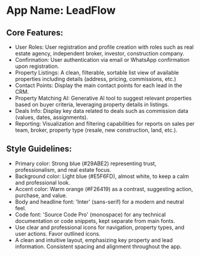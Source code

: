 # **App Name**: LeadFlow

## Core Features:

- User Roles: User registration and profile creation with roles such as real estate agency, independent broker, investor, construction company.
- Confirmation: User authentication via email or WhatsApp confirmation upon registration.
- Property Listings: A clean, filterable, sortable list view of available properties including details (address, pricing, commissions, etc.)
- Contact Points: Display the main contact points for each lead in the CRM.
- Property Matching AI: Generative AI tool to suggest relevant properties based on buyer criteria, leveraging property details in listings.
- Deals Info: Display key data related to deals such as commission data (values, dates, assignments).
- Reporting: Visualization and filtering capabilities for reports on sales per team, broker, property type (resale, new construction, land, etc.).

## Style Guidelines:

- Primary color: Strong blue (#29ABE2) representing trust, professionalism, and real estate focus.
- Background color: Light blue (#E5F6FD), almost white, to keep a calm and professional look.
- Accent color: Warm orange (#F26419) as a contrast, suggesting action, purchase, and value.
- Body and headline font: 'Inter' (sans-serif) for a modern and neutral feel.
- Code font: 'Source Code Pro' (monospace) for any technical documentation or code snippets, kept separate from main fonts.
- Use clear and professional icons for navigation, property types, and user actions. Favor outlined icons.
- A clean and intuitive layout, emphasizing key property and lead information. Consistent spacing and alignment throughout the app.